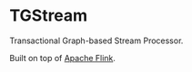 # TGStream
Transactional Graph-based Stream Processor.

Built on top of [Apache Flink](https://flink.apache.org/).
